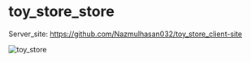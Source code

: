 # toy_store_store

Server_site: https://github.com/Nazmulhasan032/toy_store_client-site

![toy_store](https://github.com/Nazmulhasan032/toy_store_client-site/assets/121762544/14987331-1f4f-4693-a3cb-942d09ca38aa)

